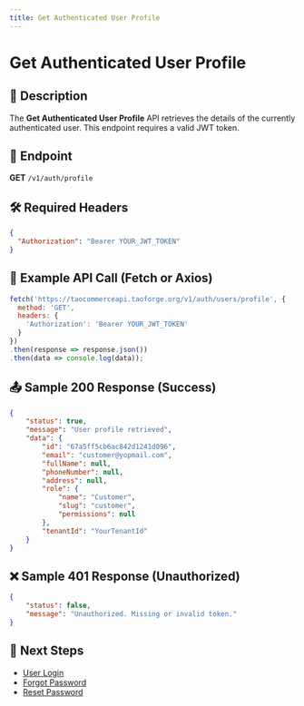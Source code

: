 ```yaml
---
title: Get Authenticated User Profile
---
```


# Get Authenticated User Profile

## 📌 Description
The **Get Authenticated User Profile** API retrieves the details of the currently authenticated user. This endpoint requires a valid JWT token.

## 🔗 Endpoint
**GET** `/v1/auth/profile`

## 🛠️ Required Headers
```json
{
  "Authorization": "Bearer YOUR_JWT_TOKEN"
}
```

## 📡 Example API Call (Fetch or Axios)
```javascript
fetch('https://taocommerceapi.taoforge.org/v1/auth/users/profile', {
  method: 'GET',
  headers: {
    'Authorization': 'Bearer YOUR_JWT_TOKEN'
  }
})
.then(response => response.json())
.then(data => console.log(data));
```

## 📤 Sample 200 Response (Success)
```json
{
    "status": true,
    "message": "User profile retrieved",
    "data": {
        "id": "67a5ff5cb6ac842d1241d096",
        "email": "customer@yopmail.com",
        "fullName": null,
        "phoneNumber": null,
        "address": null,
        "role": {
            "name": "Customer",
            "slug": "customer",
            "permissions": null
        },
        "tenantId": "YourTenantId"
    }
}
```

## ❌ Sample 401 Response (Unauthorized)
```json
{
    "status": false,
    "message": "Unauthorized. Missing or invalid token."
}
```

## 🔗 Next Steps
- [User Login](./login.md)
- [Forgot Password](./forgot-password.md)
- [Reset Password](./reset-password.md)